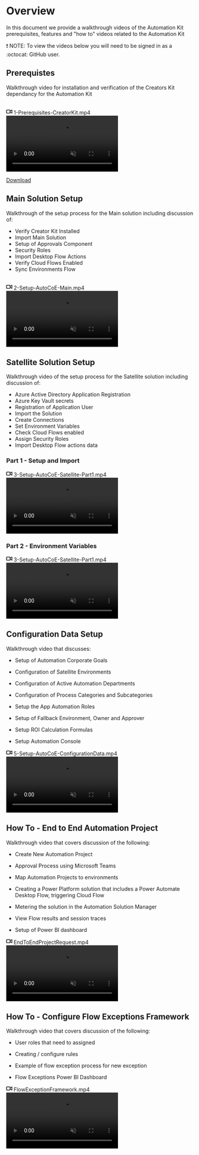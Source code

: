 # Overview

In this document we provide a walkthrough videos of the Automation Kit prerequisites, features and "how to" videos related to the Automation Kit

❗ NOTE: To view the videos below you will need to be signed in as a :octocat: GitHub user.

## Prerequistes

Walkthrough video for installation and verification of the Creators Kit dependancy for the Automation Kit

<br/>

<summary class="px-3 py-2">
    <svg aria-hidden="true" height="16" viewBox="0 0 16 16" version="1.1" width="16" data-view-component="true" class="octicon octicon-device-camera-video">
    <path fill-rule="evenodd" d="M16 3.75a.75.75 0 00-1.136-.643L11 5.425V4.75A1.75 1.75 0 009.25 3h-7.5A1.75 1.75 0 000 4.75v6.5C0 12.216.784 13 1.75 13h7.5A1.75 1.75 0 0011 11.25v-.675l3.864 2.318A.75.75 0 0016 12.25v-8.5zm-5 5.075l3.5 2.1v-5.85l-3.5 2.1v1.65zM9.5 6.75v-2a.25.25 0 00-.25-.25h-7.5a.25.25 0 00-.25.25v6.5c0 .138.112.25.25.25h7.5a.25.25 0 00.25-.25v-4.5z"></path>
</svg>
    <span aria-label="Video description 1-Prerequisites-CreatorKit.mp4" class="m-1">1-Prerequisites-CreatorKit.mp4</span>
    <span class="dropdown-caret"></span>
</summary>

<video src="https://user-images.githubusercontent.com/31553604/190863687-3b448056-fe4e-46f2-8e1b-640d4c59171f.mp4" data-canonical-src="https://user-images.githubusercontent.com/31553604/190863687-3b448056-fe4e-46f2-8e1b-640d4c59171f.mp4" controls="controls" muted="muted" class="d-block rounded-bottom-2 border-top width-fit" style="max-height:640px;">

</video>

[Download](https://user-images.githubusercontent.com/31553604/190863687-3b448056-fe4e-46f2-8e1b-640d4c59171f.mp4)

## Main Solution Setup

Walkthrough of the setup process for the Main solution including discussion of:

- Verify Creator Kit Installed
- Import Main Solution
- Setup of Approvals Component
- Security Roles
- Import Desktop Flow Actions
- Verify Cloud Flows Enabled
- Sync Environments Flow

<br/>

<summary class="px-3 py-2">
<svg aria-hidden="true" height="16" viewBox="0 0 16 16" version="1.1" width="16" data-view-component="true" class="octicon octicon-device-camera-video">
<path fill-rule="evenodd" d="M16 3.75a.75.75 0 00-1.136-.643L11 5.425V4.75A1.75 1.75 0 009.25 3h-7.5A1.75 1.75 0 000 4.75v6.5C0 12.216.784 13 1.75 13h7.5A1.75 1.75 0 0011 11.25v-.675l3.864 2.318A.75.75 0 0016 12.25v-8.5zm-5 5.075l3.5 2.1v-5.85l-3.5 2.1v1.65zM9.5 6.75v-2a.25.25 0 00-.25-.25h-7.5a.25.25 0 00-.25.25v6.5c0 .138.112.25.25.25h7.5a.25.25 0 00.25-.25v-4.5z"></path>
</svg>
<span aria-label="Video description 2-Setup-AutoCoE-Main.mp4" class="m-1">2-Setup-AutoCoE-Main.mp4</span>
<span class="dropdown-caret"></span>
</summary>

<video src="https://user-images.githubusercontent.com/31553604/190866377-8059f97d-f303-42d6-a797-8c576fcdc2af.mp4" data-canonical-src="https://user-images.githubusercontent.com/31553604/190866377-8059f97d-f303-42d6-a797-8c576fcdc2af.mp4" controls="controls" muted="muted" class="d-block rounded-bottom-2 border-top width-fit" style="max-height:640px;">

</video>

## Satellite Solution Setup

Walkthrough video of the setup process for the Satellite solution including discussion of:

- Azure Active Directory Application Registration
- Azure Key Vault secrets
- Registration of Application User
- Import the Solution
- Create Connections
- Set Environment Variables
- Check Cloud Flows enabled
- Assign Security Roles
- Import Desktop Flow actions data

### Part 1 - Setup and Import

<summary class="px-3 py-2">
    <svg aria-hidden="true" height="16" viewBox="0 0 16 16" version="1.1" width="16" data-view-component="true" class="octicon octicon-device-camera-video">
    <path fill-rule="evenodd" d="M16 3.75a.75.75 0 00-1.136-.643L11 5.425V4.75A1.75 1.75 0 009.25 3h-7.5A1.75 1.75 0 000 4.75v6.5C0 12.216.784 13 1.75 13h7.5A1.75 1.75 0 0011 11.25v-.675l3.864 2.318A.75.75 0 0016 12.25v-8.5zm-5 5.075l3.5 2.1v-5.85l-3.5 2.1v1.65zM9.5 6.75v-2a.25.25 0 00-.25-.25h-7.5a.25.25 0 00-.25.25v6.5c0 .138.112.25.25.25h7.5a.25.25 0 00.25-.25v-4.5z"></path>
</svg>
    <span aria-label="Video description 3-Setup-AutoCoE-Satellite-Part1.mp4" class="m-1">3-Setup-AutoCoE-Satellite-Part1.mp4</span>
    <span class="dropdown-caret"></span>
  </summary>

  <video src="https://user-images.githubusercontent.com/31553604/190873768-a110ee7c-b35c-4096-bb18-9a956416b175.mp4" data-canonical-src="https://user-images.githubusercontent.com/31553604/190873768-a110ee7c-b35c-4096-bb18-9a956416b175.mp4" controls="controls" muted="muted" class="d-block rounded-bottom-2 border-top width-fit" style="max-height:640px;">

  </video>

### Part 2 - Environment Variables

<summary class="px-3 py-2">
    <svg aria-hidden="true" height="16" viewBox="0 0 16 16" version="1.1" width="16" data-view-component="true" class="octicon octicon-device-camera-video">
    <path fill-rule="evenodd" d="M16 3.75a.75.75 0 00-1.136-.643L11 5.425V4.75A1.75 1.75 0 009.25 3h-7.5A1.75 1.75 0 000 4.75v6.5C0 12.216.784 13 1.75 13h7.5A1.75 1.75 0 0011 11.25v-.675l3.864 2.318A.75.75 0 0016 12.25v-8.5zm-5 5.075l3.5 2.1v-5.85l-3.5 2.1v1.65zM9.5 6.75v-2a.25.25 0 00-.25-.25h-7.5a.25.25 0 00-.25.25v6.5c0 .138.112.25.25.25h7.5a.25.25 0 00.25-.25v-4.5z"></path>
</svg>
    <span aria-label="Video description 3-Setup-AutoCoE-Satellite-Part1.mp4" class="m-1">3-Setup-AutoCoE-Satellite-Part1.mp4</span>
    <span class="dropdown-caret"></span>
</summary>

<video src="https://user-images.githubusercontent.com/31553604/190873768-a110ee7c-b35c-4096-bb18-9a956416b175.mp4" data-canonical-src="https://user-images.githubusercontent.com/31553604/190873768-a110ee7c-b35c-4096-bb18-9a956416b175.mp4" controls="controls" muted="muted" class="d-block rounded-bottom-2 border-top width-fit" style="max-height:640px;">

</video>

## Configuration Data Setup

Walkthrough video that discusses:

- Setup of Automation Corporate Goals

- Configuration of Satellite Environments

- Configuration of Active Automation Departments

- Configuration of Process Categories and Subcategories

- Setup the App Automation Roles

- Setup of Fallback Environment, Owner and Approver

- Setup ROI Calculation Formulas

- Setup Automation Console

<summary class="px-3 py-2">
    <svg aria-hidden="true" height="16" viewBox="0 0 16 16" version="1.1" width="16" data-view-component="true" class="octicon octicon-device-camera-video">
    <path fill-rule="evenodd" d="M16 3.75a.75.75 0 00-1.136-.643L11 5.425V4.75A1.75 1.75 0 009.25 3h-7.5A1.75 1.75 0 000 4.75v6.5C0 12.216.784 13 1.75 13h7.5A1.75 1.75 0 0011 11.25v-.675l3.864 2.318A.75.75 0 0016 12.25v-8.5zm-5 5.075l3.5 2.1v-5.85l-3.5 2.1v1.65zM9.5 6.75v-2a.25.25 0 00-.25-.25h-7.5a.25.25 0 00-.25.25v6.5c0 .138.112.25.25.25h7.5a.25.25 0 00.25-.25v-4.5z"></path>
</svg>
    <span aria-label="Video description 5-Setup-AutoCoE-ConfigurationData.mp4" class="m-1">5-Setup-AutoCoE-ConfigurationData.mp4</span>
    <span class="dropdown-caret"></span>
</summary>

<video src="https://user-images.githubusercontent.com/31553604/190874663-97b2fad4-7e34-4884-91e4-8e5971a50bf0.mp4" data-canonical-src="https://user-images.githubusercontent.com/31553604/190874663-97b2fad4-7e34-4884-91e4-8e5971a50bf0.mp4" controls="controls" muted="muted" class="d-block rounded-bottom-2 border-top width-fit" style="max-height:640px;">

</video>

## How To - End to End Automation Project

Walkthrough video that covers discussion of the following:

- Create New Automation Project

- Approval Process using Microsoft Teams

- Map Automation Projects to environments

- Creating a Power Platform solution that includes a Power Automate Desktop Flow, triggering Cloud Flow

- Metering the solution in the Automation Solution Manager

- View Flow results and session traces

- Setup of Power BI dashboard

<summary class="px-3 py-2">
    <svg aria-hidden="true" height="16" viewBox="0 0 16 16" version="1.1" width="16" data-view-component="true" class="octicon octicon-device-camera-video">
    <path fill-rule="evenodd" d="M16 3.75a.75.75 0 00-1.136-.643L11 5.425V4.75A1.75 1.75 0 009.25 3h-7.5A1.75 1.75 0 000 4.75v6.5C0 12.216.784 13 1.75 13h7.5A1.75 1.75 0 0011 11.25v-.675l3.864 2.318A.75.75 0 0016 12.25v-8.5zm-5 5.075l3.5 2.1v-5.85l-3.5 2.1v1.65zM9.5 6.75v-2a.25.25 0 00-.25-.25h-7.5a.25.25 0 00-.25.25v6.5c0 .138.112.25.25.25h7.5a.25.25 0 00.25-.25v-4.5z"></path>
</svg>
    <span aria-label="Video description EndToEndProjectRequest.mp4" class="m-1">EndToEndProjectRequest.mp4</span>
    <span class="dropdown-caret"></span>
</summary>

<video src="https://user-images.githubusercontent.com/31553604/190875175-65cead4b-02e6-484e-9b7d-a79b2f9f2977.mp4" data-canonical-src="https://user-images.githubusercontent.com/31553604/190875175-65cead4b-02e6-484e-9b7d-a79b2f9f2977.mp4" controls="controls" muted="muted" class="d-block rounded-bottom-2 border-top width-fit" style="max-height:640px;">

</video>

## How To - Configure Flow Exceptions Framework

Walkthrough video that covers discussion of the following:

- User roles that need to assigned

- Creating / configure rules

- Example of flow exception process for new exception

- Flow Exceptions Power BI Dashboard

<summary class="px-3 py-2">
    <svg aria-hidden="true" height="16" viewBox="0 0 16 16" version="1.1" width="16" data-view-component="true" class="octicon octicon-device-camera-video">
    <path fill-rule="evenodd" d="M16 3.75a.75.75 0 00-1.136-.643L11 5.425V4.75A1.75 1.75 0 009.25 3h-7.5A1.75 1.75 0 000 4.75v6.5C0 12.216.784 13 1.75 13h7.5A1.75 1.75 0 0011 11.25v-.675l3.864 2.318A.75.75 0 0016 12.25v-8.5zm-5 5.075l3.5 2.1v-5.85l-3.5 2.1v1.65zM9.5 6.75v-2a.25.25 0 00-.25-.25h-7.5a.25.25 0 00-.25.25v6.5c0 .138.112.25.25.25h7.5a.25.25 0 00.25-.25v-4.5z"></path>
</svg>
    <span aria-label="Video description FlowExceptionFramework.mp4" class="m-1">FlowExceptionFramework.mp4</span>
    <span class="dropdown-caret"></span>
</summary>

<video src="https://user-images.githubusercontent.com/31553604/190875411-01954c92-51d7-47ba-bd71-3eab763c3074.mp4" data-canonical-src="https://user-images.githubusercontent.com/31553604/190875411-01954c92-51d7-47ba-bd71-3eab763c3074.mp4" controls="controls" muted="muted" class="d-block rounded-bottom-2 border-top width-fit" style="max-height:640px;">

</video>

